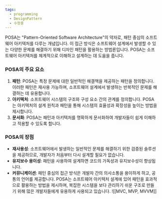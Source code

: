 ```yaml
---
tags:
  - programming
  - DesignPattern
  - 수정중
---
```

POSA는 "Pattern-Oriented Software Architecture"의 약자로, 패턴 중심의 소프트웨어 아키텍처를 다루는 개념입니다. 이 접근 방식은 소프트웨어 설계에서 발생할 수 있는 다양한 문제를 해결하기 위해 디자인 패턴을 활용하는 방법론입니다. POSA는 소프트웨어 아키텍처를 체계적으로 이해하고 설계하는 데 도움을 줍니다.
### POSA의 주요 요소
1. **패턴**: POSA는 특정 문제에 대한 일반적인 해결책을 제공하는 패턴을 정의합니다. 이러한 패턴은 재사용 가능하며, 소프트웨어 설계에서 발생하는 반복적인 문제를 해결하는 데 유용합니다.
2. **아키텍처**: 소프트웨어 시스템의 구조와 구성 요소 간의 관계를 정의합니다. POSA는 아키텍처의 설계 원칙과 패턴을 통해 시스템의 효율성과 확장성을 높이는 방법을 제시합니다.
3. **문서화**: POSA는 패턴과 아키텍처를 명확하게 문서화하여 개발자들이 쉽게 이해하고 적용할 수 있도록 합니다.
### POSA의 장점
- **재사용성**: 소프트웨어에서 발생하는 일반적인 문제를 해결하기 위한 검증된 솔루션을 제공하므로, 개발자가 처음부터 다시 설계할 필요가 없습니다.
- **유지보수 용이성**: 패턴을 사용하여 설계하면 코드의 가독성과 유지보수성이 향상됩니다.
- **커뮤니케이션**: 패턴 중심의 접근 방식은 개발자 간의 의사소통을 용이하게 하고, 공통의 언어를 제공합니다.
POSA는 소프트웨어 아키텍처 설계에 있어 패턴을 효과적으로 활용하는 방법을 제시하며, 복잡한 시스템을 보다 관리하기 쉬운 구조로 만들기 위해 많은 개발자들에게 유용하게 사용되고 있습니다.
![[MVC, MVP, MVVM]]